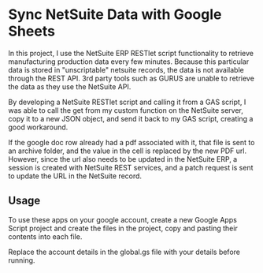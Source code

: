 # Sync NetSuite Data with Google Sheets

In this project, I use the NetSuite ERP RESTlet script functionality to retrieve manufacturing production data every few minutes. Because this particular data is stored in "unscriptable" netsuite records, the data is not available through the
REST API. 3rd party tools such as GURUS are unable to retrieve the data as they use the NetSuite API.

By developing a NetSuite RESTlet script and calling it from a GAS script, I was able to call the get from my custom function on the NetSuite server, copy it to a new JSON object, and send it back to my GAS script, creating a good workaround. 

If the google doc row already had a pdf associated with it, that file is sent to an archive folder, and 
the value in the cell is replaced by the new PDF url. However, since the url also needs to be updated
in the NetSuite ERP, a session is created with NetSuite REST services, and a patch request is sent 
to update the URL in the NetSuite record. 

## Usage

To use these apps on your google account, create a new Google Apps Script project and create the files in the project,
copy and pasting their contents into each file. 

Replace the account details in the global.gs file with your details before running.